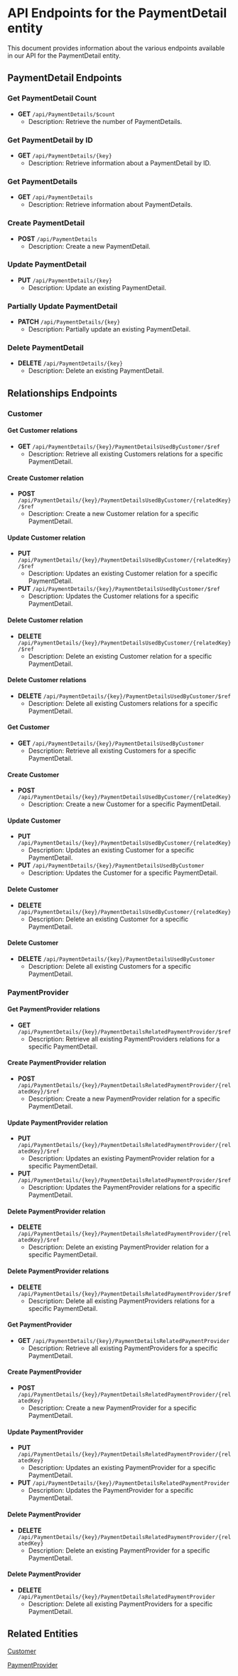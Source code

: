 # API Endpoints for the PaymentDetail entity

This document provides information about the various endpoints available in our API for the PaymentDetail entity.

## PaymentDetail Endpoints

### Get PaymentDetail Count
- **GET** `/api/PaymentDetails/$count`
  - Description: Retrieve the number of PaymentDetails.

### Get PaymentDetail by ID
- **GET** `/api/PaymentDetails/{key}`
  - Description: Retrieve information about a PaymentDetail by ID.
  
### Get PaymentDetails
- **GET** `/api/PaymentDetails`
  - Description: Retrieve information about PaymentDetails.

### Create PaymentDetail
- **POST** `/api/PaymentDetails`
  - Description: Create a new PaymentDetail.

### Update PaymentDetail
- **PUT** `/api/PaymentDetails/{key}`
  - Description: Update an existing PaymentDetail.

### Partially Update PaymentDetail
- **PATCH** `/api/PaymentDetails/{key}`
  - Description: Partially update an existing PaymentDetail.
 
### Delete PaymentDetail
- **DELETE** `/api/PaymentDetails/{key}`
  - Description: Delete an existing PaymentDetail.

## Relationships Endpoints

### Customer

#### Get Customer relations
- **GET** `/api/PaymentDetails/{key}/PaymentDetailsUsedByCustomer/$ref`
  - Description: Retrieve all existing Customers relations for a specific PaymentDetail.
  
#### Create Customer relation
- **POST** `/api/PaymentDetails/{key}/PaymentDetailsUsedByCustomer/{relatedKey}/$ref`
  - Description: Create a new Customer relation for a specific PaymentDetail.
  
#### Update Customer relation
- **PUT** `/api/PaymentDetails/{key}/PaymentDetailsUsedByCustomer/{relatedKey}/$ref`
  - Description: Updates an existing Customer relation for a specific PaymentDetail.
- **PUT** `/api/PaymentDetails/{key}/PaymentDetailsUsedByCustomer/$ref`
  - Description: Updates the Customer relations for a specific PaymentDetail.

#### Delete Customer relation
- **DELETE** `/api/PaymentDetails/{key}/PaymentDetailsUsedByCustomer/{relatedKey}/$ref`
  - Description: Delete an existing Customer relation for a specific PaymentDetail.

#### Delete Customer relations
- **DELETE** `/api/PaymentDetails/{key}/PaymentDetailsUsedByCustomer/$ref`
  - Description: Delete all existing Customers relations for a specific PaymentDetail.

#### Get Customer
- **GET** `/api/PaymentDetails/{key}/PaymentDetailsUsedByCustomer`
  - Description: Retrieve all existing Customers for a specific PaymentDetail.
  
#### Create Customer
- **POST** `/api/PaymentDetails/{key}/PaymentDetailsUsedByCustomer/{relatedKey}`
  - Description: Create a new Customer for a specific PaymentDetail.
  
#### Update Customer
- **PUT** `/api/PaymentDetails/{key}/PaymentDetailsUsedByCustomer/{relatedKey}`
  - Description: Updates an existing Customer for a specific PaymentDetail.
- **PUT** `/api/PaymentDetails/{key}/PaymentDetailsUsedByCustomer`
  - Description: Updates the Customer for a specific PaymentDetail.

#### Delete Customer
- **DELETE** `/api/PaymentDetails/{key}/PaymentDetailsUsedByCustomer/{relatedKey}`
  - Description: Delete an existing Customer for a specific PaymentDetail.

#### Delete Customer
- **DELETE** `/api/PaymentDetails/{key}/PaymentDetailsUsedByCustomer`
  - Description: Delete all existing Customers for a specific PaymentDetail.

### PaymentProvider

#### Get PaymentProvider relations
- **GET** `/api/PaymentDetails/{key}/PaymentDetailsRelatedPaymentProvider/$ref`
  - Description: Retrieve all existing PaymentProviders relations for a specific PaymentDetail.
  
#### Create PaymentProvider relation
- **POST** `/api/PaymentDetails/{key}/PaymentDetailsRelatedPaymentProvider/{relatedKey}/$ref`
  - Description: Create a new PaymentProvider relation for a specific PaymentDetail.
  
#### Update PaymentProvider relation
- **PUT** `/api/PaymentDetails/{key}/PaymentDetailsRelatedPaymentProvider/{relatedKey}/$ref`
  - Description: Updates an existing PaymentProvider relation for a specific PaymentDetail.
- **PUT** `/api/PaymentDetails/{key}/PaymentDetailsRelatedPaymentProvider/$ref`
  - Description: Updates the PaymentProvider relations for a specific PaymentDetail.

#### Delete PaymentProvider relation
- **DELETE** `/api/PaymentDetails/{key}/PaymentDetailsRelatedPaymentProvider/{relatedKey}/$ref`
  - Description: Delete an existing PaymentProvider relation for a specific PaymentDetail.

#### Delete PaymentProvider relations
- **DELETE** `/api/PaymentDetails/{key}/PaymentDetailsRelatedPaymentProvider/$ref`
  - Description: Delete all existing PaymentProviders relations for a specific PaymentDetail.

#### Get PaymentProvider
- **GET** `/api/PaymentDetails/{key}/PaymentDetailsRelatedPaymentProvider`
  - Description: Retrieve all existing PaymentProviders for a specific PaymentDetail.
  
#### Create PaymentProvider
- **POST** `/api/PaymentDetails/{key}/PaymentDetailsRelatedPaymentProvider/{relatedKey}`
  - Description: Create a new PaymentProvider for a specific PaymentDetail.
  
#### Update PaymentProvider
- **PUT** `/api/PaymentDetails/{key}/PaymentDetailsRelatedPaymentProvider/{relatedKey}`
  - Description: Updates an existing PaymentProvider for a specific PaymentDetail.
- **PUT** `/api/PaymentDetails/{key}/PaymentDetailsRelatedPaymentProvider`
  - Description: Updates the PaymentProvider for a specific PaymentDetail.

#### Delete PaymentProvider
- **DELETE** `/api/PaymentDetails/{key}/PaymentDetailsRelatedPaymentProvider/{relatedKey}`
  - Description: Delete an existing PaymentProvider for a specific PaymentDetail.

#### Delete PaymentProvider
- **DELETE** `/api/PaymentDetails/{key}/PaymentDetailsRelatedPaymentProvider`
  - Description: Delete all existing PaymentProviders for a specific PaymentDetail.

## Related Entities

[Customer](CustomerEndpoints.md)

[PaymentProvider](PaymentProviderEndpoints.md)

